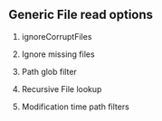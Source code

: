 ## Generic File read options

1. ignoreCorruptFiles

2. Ignore missing files

3. Path glob filter

4. Recursive File lookup

5. Modification time path filters